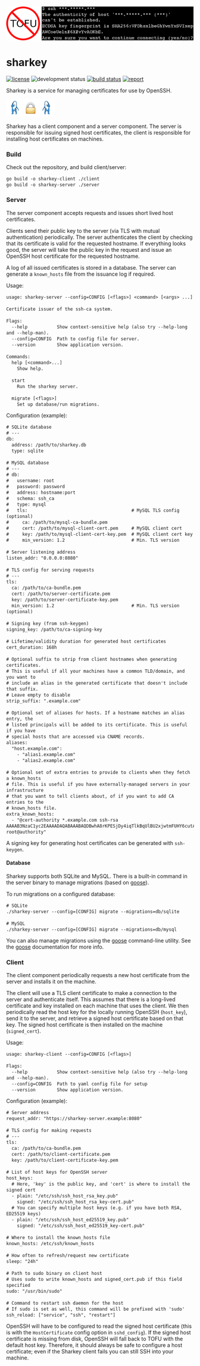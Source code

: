 ![say no to TOFU](sharkey.png)

# sharkey

[![license](http://img.shields.io/badge/license-apache_2.0-blue.svg?style=flat)](https://raw.githubusercontent.com/square/certigo/master/LICENSE)
![development status](https://img.shields.io/badge/status-alpha-orange.svg)
[![build status](https://travis-ci.org/square/sharkey.svg?branch=master)](https://travis-ci.org/square/sharkey)
[![report](https://goreportcard.com/badge/github.com/square/sharkey)](https://goreportcard.com/report/github.com/square/sharkey)

Sharkey is a service for managing certificates for use by OpenSSH.

![sharks](dancing-sharks.png)

Sharkey has a client component and a server component. The server is
responsible for issuing signed host certificates, the client is responsible for
installing host certificates on machines.

### Build

Check out the repository, and build client/server:

    go build -o sharkey-client ./client
    go build -o sharkey-server ./server

### Server

The server component accepts requests and issues short lived host certificates.

Clients send their public key to the server (via TLS with mutual
authentication) periodically. The server authenticates the client by checking
that its certificate is valid for the requested hostname. If everything looks
good, the server will take the public key in the request and issue an OpenSSH
host certificate for the requested hostname.

A log of all issued certificates is stored in a database. The server can
generate a `known_hosts` file from the issuance log if required.  

Usage:

    usage: sharkey-server --config=CONFIG [<flags>] <command> [<args> ...]
    
    Certificate issuer of the ssh-ca system.
    
    Flags:
      --help           Show context-sensitive help (also try --help-long and --help-man).
      --config=CONFIG  Path to config file for server.
      --version        Show application version.
    
    Commands:
      help [<command>...]
        Show help.
    
      start
        Run the sharkey server.
    
      migrate [<flags>]
        Set up database/run migrations.

Configuration (example):

    # SQLite database
    # ---
    db:
      address: /path/to/sharkey.db
      type: sqlite

    # MySQL database
    # ---
    # db:
    #   username: root
    #   password: password
    #   address: hostname:port
    #   schema: ssh_ca
    #   type: mysql
    #   tls:                                       # MySQL TLS config (optional)
    #     ca: /path/to/mysql-ca-bundle.pem
    #     cert: /path/to/mysql-client-cert.pem     # MySQL client cert
    #     key: /path/to/mysql-client-cert-key.pem  # MySQL client cert key
    #     min_version: 1.2                         # Min. TLS version

    # Server listening address
    listen_addr: "0.0.0.0:8080"

    # TLS config for serving requests
    # ---
    tls:
      ca: /path/to/ca-bundle.pem
      cert: /path/to/server-certificate.pem 
      key: /path/to/server-certificate-key.pem
      min_version: 1.2                             # Min. TLS version (optional) 

    # Signing key (from ssh-keygen)
    signing_key: /path/to/ca-signing-key 

    # Lifetime/validity duration for generated host certificates
    cert_duration: 168h

    # Optional suffix to strip from client hostnames when generating certificates.
    # This is useful if all your machines have a common TLD/domain, and you want to
    # include an alias in the generated certificate that doesn't include that suffix.
    # Leave empty to disable
    strip_suffix: ".example.com"

    # Optional set of aliases for hosts. If a hostname matches an alias entry, the
    # listed principals will be added to its certificate. This is useful if you have
    # special hosts that are accessed via CNAME records.
    aliases:
      "host.example.com":
        - "alias1.example.com"
        - "alias2.example.com"

    # Optional set of extra entries to provide to clients when they fetch a known_hosts
    # file. This is useful if you have externally-managed servers in your infrastructure
    # that you want to tell clients about, of if you want to add CA entries to the
    # known_hosts file.
    extra_known_hosts:
      - "@cert-authority *.example.com ssh-rsa AAAAB3NzaC1yc2EAAAADAQABAAABAQDBwhA8rKPESjDy4iqTlkBqUlBU2xjwtmFUHY6cutA9TYbB5H/mjxzUpnSNw/HyFWNpysjTSQtHWWBdJdJGU/0aDgFUwbduHeDFxviGVSkOxm2AYn7XJopzITZRqmAmsYXHUBa75RQb+UgIG7EpCoi8hF4ItJV+TT777j1irkXwlMmeDiJEaA+7bPNdUdGw8zRbk0CyeotYVD0griRtkXdfgnQAu+DvBwOuW/uiZaPz/rAVjt4b9fmp6pcFKI3RsBqqn5tQVhKCPVuSwqvIQ7CTVkMClYovlH1/zGe8PG1DHbM9irP98S5j3mVD9W5v3QILpsg24RIS14M8pLarlD6t root@authority"

A signing key for generating host certificates can be generated with `ssh-keygen`.

#### Database

Sharkey supports both SQLite and MySQL. There is a built-in command in the
server binary to manage migrations (based on [goose][goose]).

To run migrations on a configured database:

    # SQLite
    ./sharkey-server --config=[CONFIG] migrate --migrations=db/sqlite

    # MySQL
    ./sharkey-server --config=[CONFIG] migrate --migrations=db/mysql

You can also manage migrations using the [goose][goose] command-line utility.
See the [goose][goose] documentation for more info.

[goose]: https://bitbucket.org/liamstask/goose

### Client

The client component periodically requests a new host certificate from the
server and installs it on the machine.

The client will use a TLS client certificate to make a connection to the server
and authenticate itself. This assumes that there is a long-lived certificate
and key installed on each machine that uses the client. We then periodically
read the host key for the locally running OpenSSH (`host_key`), send it to the
server, and retrieve a signed host certificate based on that key. The signed
host certificate is then installed on the machine (`signed_cert`).

Usage:

    usage: sharkey-client --config=CONFIG [<flags>]
    
    Flags:
      --help           Show context-sensitive help (also try --help-long and --help-man).
      --config=CONFIG  Path to yaml config file for setup
      --version        Show application version.

Configuration (example):

    # Server address
    request_addr: "https://sharkey-server.example:8080"

    # TLS config for making requests
    # ---
    tls:
      ca: /path/to/ca-bundle.pem
      cert: /path/to/client-certificate.pem 
      key: /path/to/client-certificate-key.pem

    # List of host keys for OpenSSH server
    host_keys:
      # Here, 'key' is the public key, and 'cert' is where to install the signed cert
      - plain: "/etc/ssh/ssh_host_rsa_key.pub"
        signed: "/etc/ssh/ssh_host_rsa_key-cert.pub"
      # You can specify multiple host keys (e.g. if you have both RSA, ED25519 keys)
      - plain: "/etc/ssh/ssh_host_ed25519_key.pub"
        signed: "/etc/ssh/ssh_host_ed25519_key-cert.pub"

    # Where to install the known_hosts file
    known_hosts: /etc/ssh/known_hosts

    # How often to refresh/request new certificate
    sleep: "24h"

    # Path to sudo binary on client host
    # Uses sudo to write known_hosts and signed_cert.pub if this field specified
    sudo: "/usr/bin/sudo"

    # Command to restart ssh daemon for the host
    # If sudo is set as well, this command will be prefixed with 'sudo'
    ssh_reload: ["service", "ssh", "restart"]

OpenSSH will have to be configured to read the signed host certificate (this is
with the `HostCertificate` config option in `sshd_config`). If the signed host
certificate is missing from disk, OpenSSH will fall back to TOFU with the
default host key. Therefore, it should always be safe to configure a host
certificate; even if the Sharkey client fails you can still SSH into your
machine. 

